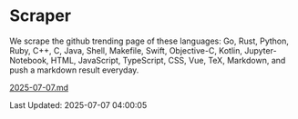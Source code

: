 # Scraper

We scrape the github trending page of these languages: Go, Rust, Python, Ruby, C++, C, Java, Shell, Makefile, Swift, Objective-C, Kotlin, Jupyter-Notebook, HTML, JavaScript, TypeScript, CSS, Vue, TeX, Markdown, and push a markdown result everyday.

[2025-07-07.md](https://github.com/yangwenmai/github-trending-backup/blob/master/2025-07-07.md)

Last Updated: 2025-07-07 04:00:05